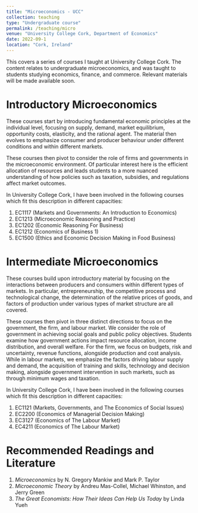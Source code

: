 ```yaml
---
title: "Microeconomics - UCC"
collection: teaching
type: "Undergraduate course"
permalink: /teaching/micro
venue: "University College Cork, Department of Economics"
date: 2022-09-1
location: "Cork, Ireland"
---
```


This covers a series of courses I taught at University College Cork. The content relates to undergraduate microeconomics, and was taught to students studying economics, finance, and commerce. Relevant materials will be made available soon.

Introductory Microeconomics
======
These courses start by introducing fundamental economic principles at the individual level, focusing on supply, demand, market equilibrium, opportunity costs, elasticity, and the rational agent. The material then evolves to emphasize consumer and producer behaviour under different conditions and within different markets.

These courses then pivot to consider the role of firms and governments in the microeconomic environment. Of particular interest here is the efficient allocation of resources and leads students to a more nuanced understanding of how policies such as taxation, subsidies, and regulations affect market outcomes.

In University College Cork, I have been involved in the following courses which fit this description in different capacities:
1. EC1117 (Markets and Governments: An Introduction to Economics)
2. EC1213 (Microeconomic Reasoning and Practice)
3. EC1202 (Economic Reasoning For Business)
4. EC1212 (Economics of Business 1)
5. EC1500 (Ethics and Economic Decision Making in Food Business)

Intermediate Microeconomics
======
These courses build upon introductory material by focusing on the interactions between producers and consumers within different types of markets. In particular, entrepreneurship, the competitive process and technological change, the determination of the relative prices of goods, and factors of production under various types of market structure are all covered.

These courses then pivot in three distinct directions to focus on the government, the firm, and labour market. We consider the role of government in achieving social goals and public policy objectives. Students examine how government actions impact resource allocation, income distribution, and overall welfare. For the firm, we focus on budgets, risk and uncertainty, revenue functions, alongside production and cost analysis. While in labour markets, we emphasize the factors driving labour supply and demand, the acquisition of training and skills, technology and decision making, alongside government intervention in such markets, such as through minimum wages and taxation.

In University College Cork, I have been involved in the following courses which fit this description in different capacities:
1. EC1121 (Markets, Governments, and The Economics of Social Issues)
2. EC2200 (Economics of Managerial Decision Making)
3. EC3127 (Economics of The Labour Market)
4. EC4211 (Economics of The Labour Market)

Recommended Readings and Literature
======
1. _Microeconomics_ by N. Gregory Mankiw and Mark P. Taylor
2. _Microeconomic Theory_ by Andreu Mas-Collel, Michael Whinston, and Jerry Green
3. _The Great Economists: How Their Ideas Can Help Us Today_ by Linda Yueh
